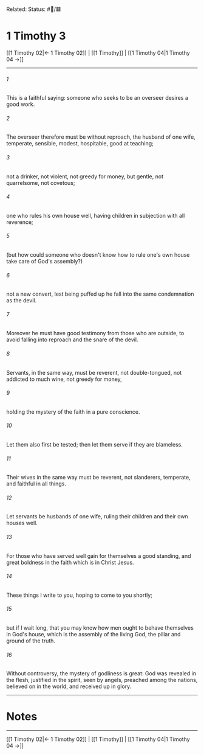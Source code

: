Related:
Status: #📖/🟥
# 1 Timothy 3

[[1 Timothy 02|← 1 Timothy 02]] | [[1 Timothy]] | [[1 Timothy 04|1 Timothy 04 →]]
***



###### 1 
This is a faithful saying: someone who seeks to be an overseer desires a good work. 

###### 2 
The overseer therefore must be without reproach, the husband of one wife, temperate, sensible, modest, hospitable, good at teaching; 

###### 3 
not a drinker, not violent, not greedy for money, but gentle, not quarrelsome, not covetous; 

###### 4 
one who rules his own house well, having children in subjection with all reverence; 

###### 5 
(but how could someone who doesn't know how to rule one's own house take care of God's assembly?) 

###### 6 
not a new convert, lest being puffed up he fall into the same condemnation as the devil. 

###### 7 
Moreover he must have good testimony from those who are outside, to avoid falling into reproach and the snare of the devil. 

###### 8 
Servants, in the same way, must be reverent, not double-tongued, not addicted to much wine, not greedy for money, 

###### 9 
holding the mystery of the faith in a pure conscience. 

###### 10 
Let them also first be tested; then let them serve if they are blameless. 

###### 11 
Their wives in the same way must be reverent, not slanderers, temperate, and faithful in all things. 

###### 12 
Let servants be husbands of one wife, ruling their children and their own houses well. 

###### 13 
For those who have served well gain for themselves a good standing, and great boldness in the faith which is in Christ Jesus. 

###### 14 
These things I write to you, hoping to come to you shortly; 

###### 15 
but if I wait long, that you may know how men ought to behave themselves in God's house, which is the assembly of the living God, the pillar and ground of the truth. 

###### 16 
Without controversy, the mystery of godliness is great: God was revealed in the flesh, justified in the spirit, seen by angels, preached among the nations, believed on in the world, and received up in glory.

---
# Notes


***
[[1 Timothy 02|← 1 Timothy 02]] | [[1 Timothy]] | [[1 Timothy 04|1 Timothy 04 →]]
